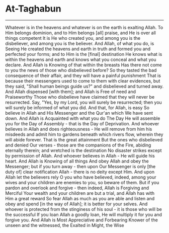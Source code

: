 # At-Taghabun
---
Whatever is in the heavens and whatever is on the earth is exalting Allah. To Him belongs dominion, and to Him belongs [all] praise, and He is over all things competent
It is He who created you, and among you is the disbeliever, and among you is the believer. And Allah, of what you do, is Seeing
He created the heavens and earth in truth and formed you and perfected your forms; and to Him is the [final] destination
He knows what is within the heavens and earth and knows what you conceal and what you declare. And Allah is Knowing of that within the breasts
Has there not come to you the news of those who disbelieved before? So they tasted the bad consequence of their affair, and they will have a painful punishment
That is because their messengers used to come to them with clear evidences, but they said, "Shall human beings guide us?" and disbelieved and turned away. And Allah dispensed [with them]; and Allah is Free of need and Praiseworthy
Those who disbelieve have claimed that they will never be resurrected. Say, "Yes, by my Lord, you will surely be resurrected; then you will surely be informed of what you did. And that, for Allah, is easy
So believe in Allah and His Messenger and the Qur'an which We have sent down. And Allah is Acquainted with what you do
The Day He will assemble you for the Day of Assembly - that is the Day of Deprivation. And whoever believes in Allah and does righteousness - He will remove from him his misdeeds and admit him to gardens beneath which rivers flow, wherein they will abide forever. That is the great attainment
But the ones who disbelieved and denied Our verses - those are the companions of the Fire, abiding eternally therein; and wretched is the destination
No disaster strikes except by permission of Allah. And whoever believes in Allah - He will guide his heart. And Allah is Knowing of all things
And obey Allah and obey the Messenger; but if you turn away - then upon Our Messenger is only [the duty of] clear notification
Allah - there is no deity except Him. And upon Allah let the believers rely
O you who have believed, indeed, among your wives and your children are enemies to you, so beware of them. But if you pardon and overlook and forgive - then indeed, Allah is Forgiving and Merciful
Your wealth and your children are but a trial, and Allah has with Him a great reward
So fear Allah as much as you are able and listen and obey and spend [in the way of Allah]; it is better for your selves. And whoever is protected from the stinginess of his soul - it is those who will be the successful
If you loan Allah a goodly loan, He will multiply it for you and forgive you. And Allah is Most Appreciative and Forbearing
Knower of the unseen and the witnessed, the Exalted in Might, the Wise

